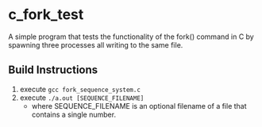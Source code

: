 # c_fork_test
A simple program that tests the functionality of the fork() command in C by spawning three processes all writing to the same file.

## Build Instructions
1. execute `gcc fork_sequence_system.c`
2. execute `./a.out [SEQUENCE_FILENAME]`
    - where SEQUENCE_FILENAME is an optional filename of a file that contains a single number.
